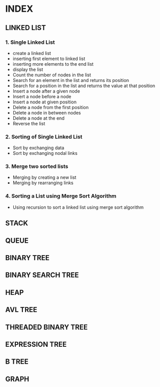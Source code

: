 # INDEX

## LINKED LIST

### 1. Single Linked List
- create a linked list
- inserting first element to linked list
- inserting more elements to the end list
- display the list
- Count the number of nodes in the list
- Search for an element in the list and returns its position
- Search for a position in the list and returns the value at that position
- Insert a node after a given node
- Insert a node before a node
- Insert a node at given position
- Delete a node from the first position
- Delete a node in between nodes
- Delete a node at the end
- Reverse the list

### 2. Sorting of Single Linked List
- Sort by exchanging data
- Sort by exchanging nodal links

### 3. Merge two sorted lists
- Merging by creating a new list
- Merging by rearranging links

### 4. Sorting a List using Merge Sort Algorithm
- Using recursion to sort a linked list using merge sort algorithm

## STACK
## QUEUE
## BINARY TREE
## BINARY SEARCH TREE
## HEAP
## AVL TREE
## THREADED BINARY TREE
## EXPRESSION TREE
## B TREE
## GRAPH